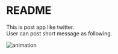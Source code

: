# README

This is post app like twitter.  
User can post short message as following.  

![animation](https://github.com/taisuke-ohmi/twitter-mock/tree/master/app/assets/images/twitter-mock.gif)
